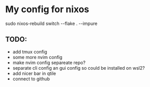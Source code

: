 # My config for nixos
sudo nixos-rebuild switch --flake . --impure

## TODO:
- add tmux config
- some more nvim config
- make nvim config separeate repo?
- separate cli config an gui config so could be installed on wsl2?
- add nicer bar in qtile
- connect to github
